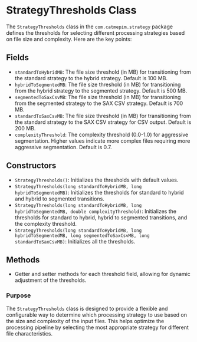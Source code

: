 # StrategyThresholds Class

The `StrategyThresholds` class in the `com.catmepim.strategy` package defines the thresholds for selecting different processing strategies based on file size and complexity. Here are the key points:

## Fields

- `standardToHybridMB`: The file size threshold (in MB) for transitioning from the standard strategy to the hybrid strategy. Default is 100 MB.
- `hybridToSegmentedMB`: The file size threshold (in MB) for transitioning from the hybrid strategy to the segmented strategy. Default is 500 MB.
- `segmentedToSaxCsvMB`: The file size threshold (in MB) for transitioning from the segmented strategy to the SAX CSV strategy. Default is 700 MB.
- `standardToSaxCsvMB`: The file size threshold (in MB) for transitioning from the standard strategy to the SAX CSV strategy for CSV output. Default is 200 MB.
- `complexityThreshold`: The complexity threshold (0.0-1.0) for aggressive segmentation. Higher values indicate more complex files requiring more aggressive segmentation. Default is 0.7.

## Constructors

- `StrategyThresholds()`: Initializes the thresholds with default values.
- `StrategyThresholds(long standardToHybridMB, long hybridToSegmentedMB)`: Initializes the thresholds for standard to hybrid and hybrid to segmented transitions.
- `StrategyThresholds(long standardToHybridMB, long hybridToSegmentedMB, double complexityThreshold)`: Initializes the thresholds for standard to hybrid, hybrid to segmented transitions, and the complexity threshold.
- `StrategyThresholds(long standardToHybridMB, long hybridToSegmentedMB, long segmentedToSaxCsvMB, long standardToSaxCsvMB)`: Initializes all the thresholds.

## Methods

- Getter and setter methods for each threshold field, allowing for dynamic adjustment of the thresholds.

### Purpose

The `StrategyThresholds` class is designed to provide a flexible and configurable way to determine which processing strategy to use based on the size and complexity of the input files. This helps optimize the processing pipeline by selecting the most appropriate strategy for different file characteristics.